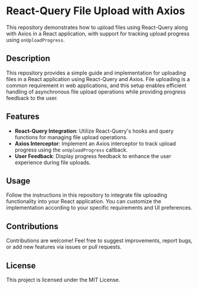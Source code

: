 # React-Query File Upload with Axios

This repository demonstrates how to upload files using React-Query along with Axios in a React application, with support for tracking upload progress using `onUploadProgress`.

## Description

This repository provides a simple guide and implementation for uploading files in a React application using React-Query and Axios. File uploading is a common requirement in web applications, and this setup enables efficient handling of asynchronous file upload operations while providing progress feedback to the user.

## Features

- **React-Query Integration**: Utilize React-Query's hooks and query functions for managing file upload operations.
- **Axios Interceptor**: Implement an Axios interceptor to track upload progress using the `onUploadProgress` callback.
- **User Feedback**: Display progress feedback to enhance the user experience during file uploads.

## Usage

Follow the instructions in this repository to integrate file uploading functionality into your React application. You can customize the implementation according to your specific requirements and UI preferences.

## Contributions

Contributions are welcome! Feel free to suggest improvements, report bugs, or add new features via issues or pull requests.

## License

This project is licensed under the MIT License.
